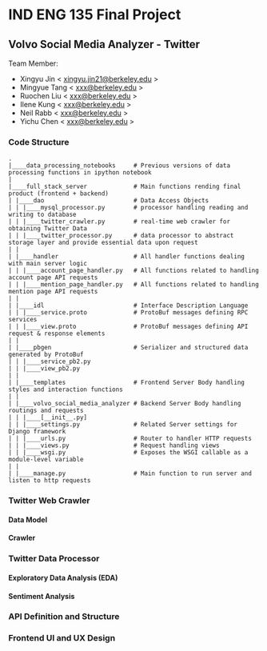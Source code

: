 # IND ENG 135 Final Project

## Volvo Social Media Analyzer - Twitter

Team Member:

- Xingyu Jin < xingyu.jin21@berkeley.edu >
- Mingyue Tang < xxx@berkeley.edu >
- Ruochen Liu < xxx@berkeley.edu >
- Ilene Kung < xxx@berkeley.edu >
- Neil Rabb < xxx@berkeley.edu >
- Yichu Chen < xxx@berkeley.edu >

### Code Structure

```
.
|____data_processing_notebooks     # Previous versions of data processing functions in ipython notebook
|
|____full_stack_server             # Main functions rending final product (frontend + backend)
| |____dao                         # Data Access Objects
| | |____mysql_processor.py        # processor handling reading and writing to database
| | |____twitter_crawler.py        # real-time web crawler for obtaining Twitter Data
| | |____twitter_processor.py      # data processor to abstract storage layer and provide essential data upon request
| |
| |____handler                     # All handler functions dealing with main server logic
| | |____account_page_handler.py   # All functions related to handling account page API requests
| | |____mention_page_handler.py   # All functions related to handling mention page API requests
| |
| |____idl                         # Interface Description Language
| | |____service.proto             # ProtoBuf messages defining RPC services
| | |____view.proto                # ProtoBuf messages defining API request & response elements
| |
| |____pbgen                       # Serializer and structured data generated by ProtoBuf
| | |____service_pb2.py            
| | |____view_pb2.py
| |
| |____templates                   # Frontend Server Body handling styles and interaction functions
| |
| |____volvo_social_media_analyzer # Backend Server Body handling routings and requests
| | |____[__init__.py]             
| | |____settings.py               # Related Server settings for Django framework
| | |____urls.py                   # Router to handler HTTP requests
| | |____views.py                  # Request handling views
| | |____wsgi.py                   # Exposes the WSGI callable as a module-level variable
| |
| |____manage.py                   # Main function to run server and listen to http requests
```

### Twitter Web Crawler

#### Data Model

#### Crawler

### Twitter Data Processor

#### Exploratory Data Analysis (EDA)

#### Sentiment Analysis


### API Definition and Structure

### Frontend UI and UX Design